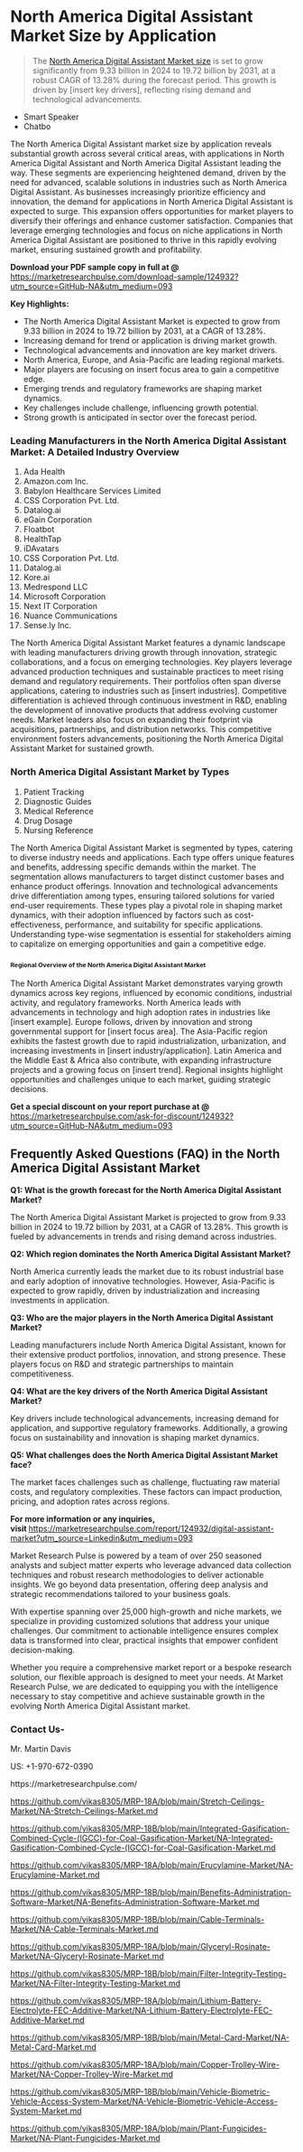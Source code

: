 <h1>North America Digital Assistant Market&nbsp;Size by Application</h1><blockquote><p>The <a href="https://marketresearchpulse.com/download-sample/124932?utm_source=GitHub-NA&amp;utm_medium=093">North America Digital Assistant Market size</a> is set to grow significantly from 9.33 billion in 2024 to 19.72 billion by 2031, at a robust CAGR of 13.28% during the forecast period. This growth is driven by [insert key drivers], reflecting rising demand and technological advancements.</p></blockquote><ul><li>Smart Speaker <li> Chatbo</li></ul><p>The North America Digital Assistant market size by application reveals substantial growth across several critical areas, with applications in North America Digital Assistant and North America Digital Assistant leading the way. These segments are experiencing heightened demand, driven by the need for advanced, scalable solutions in industries such as North America Digital Assistant. As businesses increasingly prioritize efficiency and innovation, the demand for applications in North America Digital Assistant is expected to surge. This expansion offers opportunities for market players to diversify their offerings and enhance customer satisfaction. Companies that leverage emerging technologies and focus on niche applications in North America Digital Assistant are positioned to thrive in this rapidly evolving market, ensuring sustained growth and profitability.</p><p><strong>Download your PDF sample copy in full at @ </strong><a href="https://marketresearchpulse.com/download-sample/124932?utm_source=GitHub-NA&amp;utm_medium=093">https://marketresearchpulse.com/download-sample/124932?utm_source=GitHub-NA&amp;utm_medium=093</a></p><p><strong>Key Highlights: </strong></p><ul><li>The North America Digital Assistant Market is expected to grow from 9.33 billion in 2024 to 19.72 billion by 2031, at a CAGR of 13.28%.</li><li>Increasing demand for trend or application is driving market growth.</li><li>Technological advancements and innovation are key market drivers.</li><li>North America, Europe, and Asia-Pacific are leading regional markets.</li><li>Major players are focusing on insert focus area to gain a competitive edge.</li><li>Emerging trends and regulatory frameworks are shaping market dynamics.</li><li>Key challenges include challenge, influencing growth potential.</li><li>Strong growth is anticipated in sector over the forecast period.</li></ul><h3>Leading Manufacturers in the North America Digital Assistant Market: A Detailed Industry Overview</h3><ol><li>Ada Health</li><li>Amazon.com Inc.</li><li>Babylon Healthcare Services Limited</li><li>CSS Corporation Pvt. Ltd.</li><li>Datalog.ai</li><li>eGain Corporation</li><li>Floatbot</li><li>HealthTap</li><li>iDAvatars</li><li>CSS Corporation Pvt. Ltd.</li><li>Datalog.ai</li><li>Kore.ai</li><li>Medrespond LLC</li><li>Microsoft Corporation</li><li>Next IT Corporation</li><li>Nuance Communications</li><li>Sense.ly Inc.</li></ol><div class="flex max-w-full flex-col flex-grow"><div class="min-h-8 text-message flex w-full flex-col items-end gap-2 whitespace-normal break-words [.text-message+&amp;]:mt-5" dir="auto" data-message-author-role="assistant" data-message-id="fd8432e4-4910-450d-b182-61b7bfb0a01f" data-message-model-slug="gpt-4o"><div class="flex w-full flex-col gap-1 empty:hidden first:pt-[3px]"><div class="markdown prose w-full break-words dark:prose-invert light"><p>The North America Digital Assistant Market features a dynamic landscape with leading manufacturers driving growth through innovation, strategic collaborations, and a focus on emerging technologies. Key players leverage advanced production techniques and sustainable practices to meet rising demand and regulatory requirements. Their portfolios often span diverse applications, catering to industries such as [insert industries]. Competitive differentiation is achieved through continuous investment in R&amp;D, enabling the development of innovative products that address evolving customer needs. Market leaders also focus on expanding their footprint via acquisitions, partnerships, and distribution networks. This competitive environment fosters advancements, positioning the North America Digital Assistant Market for sustained growth.</p></div></div></div></div><h3>North America Digital Assistant Market by Types</h3><ol><li>Patient Tracking <li> Diagnostic Guides <li> Medical Reference <li> Drug Dosage <li> Nursing Reference</li></ol><div class="flex max-w-full flex-col flex-grow"><div class="min-h-8 text-message flex w-full flex-col items-end gap-2 whitespace-normal break-words [.text-message+&amp;]:mt-5" dir="auto" data-message-author-role="assistant" data-message-id="084470be-0bb7-4664-bddf-5156b4f41249" data-message-model-slug="gpt-4o-mini"><div class="flex w-full flex-col gap-1 empty:hidden first:pt-[3px]"><div class="markdown prose w-full break-words dark:prose-invert light"><p>The North America Digital Assistant Market is segmented by types, catering to diverse industry needs and applications. Each type offers unique features and benefits, addressing specific demands within the market. The segmentation allows manufacturers to target distinct customer bases and enhance product offerings. Innovation and technological advancements drive differentiation among types, ensuring tailored solutions for varied end-user requirements. These types play a pivotal role in shaping market dynamics, with their adoption influenced by factors such as cost-effectiveness, performance, and suitability for specific applications. Understanding type-wise segmentation is essential for stakeholders aiming to capitalize on emerging opportunities and gain a competitive edge.</p></div></div></div></div><h3><span style="font-size: 11px;">Regional Overview of the North America Digital Assistant Market</span></h3><div class="flex max-w-full flex-col flex-grow"><div class="min-h-8 text-message flex w-full flex-col items-end gap-2 whitespace-normal break-words [.text-message+&amp;]:mt-5" dir="auto" data-message-author-role="assistant" data-message-id="e9038762-ce64-4e30-91c9-9bd413514231" data-message-model-slug="gpt-4o-mini"><div class="flex w-full flex-col gap-1 empty:hidden first:pt-[3px]"><div class="markdown prose w-full break-words dark:prose-invert light"><p>The North America Digital Assistant Market demonstrates varying growth dynamics across key regions, influenced by economic conditions, industrial activity, and regulatory frameworks. North America leads with advancements in technology and high adoption rates in industries like [insert example]. Europe follows, driven by innovation and strong governmental support for [insert focus area]. The Asia-Pacific region exhibits the fastest growth due to rapid industrialization, urbanization, and increasing investments in [insert industry/application]. Latin America and the Middle East &amp; Africa also contribute, with expanding infrastructure projects and a growing focus on [insert trend]. Regional insights highlight opportunities and challenges unique to each market, guiding strategic decisions.</p></div></div></div></div><p><strong>Get a special discount on your report purchase at @ </strong><a href="https://marketresearchpulse.com/ask-for-discount/124932?utm_source=GitHub-NA&amp;utm_medium=093">https://marketresearchpulse.com/ask-for-discount/124932?utm_source=GitHub-NA&amp;utm_medium=093</a></p><h2>Frequently Asked Questions (FAQ) in the North America Digital Assistant Market</h2><p><strong>Q1: What is the growth forecast for the North America Digital Assistant Market?</strong></p><p>The North America Digital Assistant Market is projected to grow from 9.33 billion in 2024 to 19.72 billion by 2031, at a CAGR of 13.28%. This growth is fueled by advancements in trends and rising demand across industries.</p><p><strong>Q2: Which region dominates the North America Digital Assistant Market?</strong></p><p>North America currently leads the market due to its robust industrial base and early adoption of innovative technologies. However, Asia-Pacific is expected to grow rapidly, driven by industrialization and increasing investments in application.</p><p><strong>Q3: Who are the major players in the North America Digital Assistant Market?</strong></p><p>Leading manufacturers include North America Digital Assistant, known for their extensive product portfolios, innovation, and strong presence. These players focus on R&amp;D and strategic partnerships to maintain competitiveness.</p><p><strong>Q4: What are the key drivers of the North America Digital Assistant Market?</strong></p><p>Key drivers include technological advancements, increasing demand for application, and supportive regulatory frameworks. Additionally, a growing focus on sustainability and innovation is shaping market dynamics.</p><p><strong>Q5: What challenges does the North America Digital Assistant Market face?</strong></p><p>The market faces challenges such as challenge, fluctuating raw material costs, and regulatory complexities. These factors can impact production, pricing, and adoption rates across regions.</p><p><strong>For more information or any inquiries, visit&nbsp;</strong><a href="https://marketresearchpulse.com/report/124932/digital-assistant-market?utm_source=Linkedin&utm_medium=093">https://marketresearchpulse.com/report/124932/digital-assistant-market?utm_source=Linkedin&utm_medium=093</a></p><p>Market Research Pulse is powered by a team of over 250 seasoned analysts and subject matter experts who leverage advanced data collection techniques and robust research methodologies to deliver actionable insights. We go beyond data presentation, offering deep analysis and strategic recommendations tailored to your business goals.</p><p>With expertise spanning over 25,000 high-growth and niche markets, we specialize in providing customized solutions that address your unique challenges. Our commitment to actionable intelligence ensures complex data is transformed into clear, practical insights that empower confident decision-making.</p><p>Whether you require a comprehensive market report or a bespoke research solution, our flexible approach is designed to meet your needs. At Market Research Pulse, we are dedicated to equipping you with the intelligence necessary to stay competitive and achieve sustainable growth in the evolving North America Digital Assistant market.</p><h3><strong>Contact Us-</strong></h3><p>Mr. Martin Davis</p><p>US: +1-970-672-0390</p><p>https://marketresearchpulse.com/</p><p><a href="https://github.com/vikas8305/MRP-18A/blob/main/Stretch-Ceilings-Market/NA-Stretch-Ceilings-Market.md">https://github.com/vikas8305/MRP-18A/blob/main/Stretch-Ceilings-Market/NA-Stretch-Ceilings-Market.md</a></p><p><a href="https://github.com/vikas8305/MRP-18B/blob/main/Integrated-Gasification-Combined-Cycle-(IGCC)-for-Coal-Gasification-Market/NA-Integrated-Gasification-Combined-Cycle-(IGCC)-for-Coal-Gasification-Market.md">https://github.com/vikas8305/MRP-18B/blob/main/Integrated-Gasification-Combined-Cycle-(IGCC)-for-Coal-Gasification-Market/NA-Integrated-Gasification-Combined-Cycle-(IGCC)-for-Coal-Gasification-Market.md</a></p><p><a href="https://github.com/vikas8305/MRP-18A/blob/main/Erucylamine-Market/NA-Erucylamine-Market.md">https://github.com/vikas8305/MRP-18A/blob/main/Erucylamine-Market/NA-Erucylamine-Market.md</a></p><p><a href="https://github.com/vikas8305/MRP-18B/blob/main/Benefits-Administration-Software-Market/NA-Benefits-Administration-Software-Market.md">https://github.com/vikas8305/MRP-18B/blob/main/Benefits-Administration-Software-Market/NA-Benefits-Administration-Software-Market.md</a></p><p><a href="https://github.com/vikas8305/MRP-18B/blob/main/Cable-Terminals-Market/NA-Cable-Terminals-Market.md">https://github.com/vikas8305/MRP-18B/blob/main/Cable-Terminals-Market/NA-Cable-Terminals-Market.md</a></p><p><a href="https://github.com/vikas8305/MRP-18A/blob/main/Glyceryl-Rosinate-Market/NA-Glyceryl-Rosinate-Market.md">https://github.com/vikas8305/MRP-18A/blob/main/Glyceryl-Rosinate-Market/NA-Glyceryl-Rosinate-Market.md</a></p><p><a href="https://github.com/vikas8305/MRP-18B/blob/main/Filter-Integrity-Testing-Market/NA-Filter-Integrity-Testing-Market.md">https://github.com/vikas8305/MRP-18B/blob/main/Filter-Integrity-Testing-Market/NA-Filter-Integrity-Testing-Market.md</a></p><p><a href="https://github.com/vikas8305/MRP-18A/blob/main/Lithium-Battery-Electrolyte-FEC-Additive-Market/NA-Lithium-Battery-Electrolyte-FEC-Additive-Market.md">https://github.com/vikas8305/MRP-18A/blob/main/Lithium-Battery-Electrolyte-FEC-Additive-Market/NA-Lithium-Battery-Electrolyte-FEC-Additive-Market.md</a></p><p><a href="https://github.com/vikas8305/MRP-18B/blob/main/Metal-Card-Market/NA-Metal-Card-Market.md">https://github.com/vikas8305/MRP-18B/blob/main/Metal-Card-Market/NA-Metal-Card-Market.md</a></p><p><a href="https://github.com/vikas8305/MRP-18A/blob/main/Copper-Trolley-Wire-Market/NA-Copper-Trolley-Wire-Market.md">https://github.com/vikas8305/MRP-18A/blob/main/Copper-Trolley-Wire-Market/NA-Copper-Trolley-Wire-Market.md</a></p><p><a href="https://github.com/vikas8305/MRP-18B/blob/main/Vehicle-Biometric-Vehicle-Access-System-Market/NA-Vehicle-Biometric-Vehicle-Access-System-Market.md">https://github.com/vikas8305/MRP-18B/blob/main/Vehicle-Biometric-Vehicle-Access-System-Market/NA-Vehicle-Biometric-Vehicle-Access-System-Market.md</a></p><p><a href="https://github.com/vikas8305/MRP-18A/blob/main/Plant-Fungicides-Market/NA-Plant-Fungicides-Market.md">https://github.com/vikas8305/MRP-18A/blob/main/Plant-Fungicides-Market/NA-Plant-Fungicides-Market.md</a></p>
